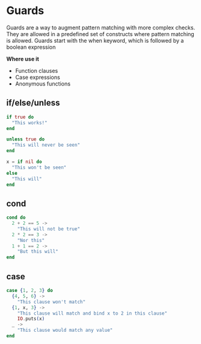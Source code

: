 # Guards

Guards are a way to augment pattern matching with more complex checks.
They are allowed in a predefined set of constructs where pattern matching is allowed.
Guards start with the when keyword, which is followed by a boolean expression

**Where use it**

- Function clauses
- Case expressions
- Anonymous functions

## if/else/unless

```elixir
if true do
  "This works!"
end

unless true do
  "This will never be seen"
end
```

```elixir
x = if nil do
  "This won't be seen"
else
  "This will"
end
```

## cond

```elixir
cond do
  2 + 2 == 5 ->
    "This will not be true"
  2 * 2 == 3 ->
    "Nor this"
  1 + 1 == 2 ->
    "But this will"
end
```

## case

```elixir
case {1, 2, 3} do
  {4, 5, 6} ->
    "This clause won't match"
  {1, x, 3} ->
    "This clause will match and bind x to 2 in this clause"
    IO.puts(x)
  _ ->
    "This clause would match any value"
end
```

